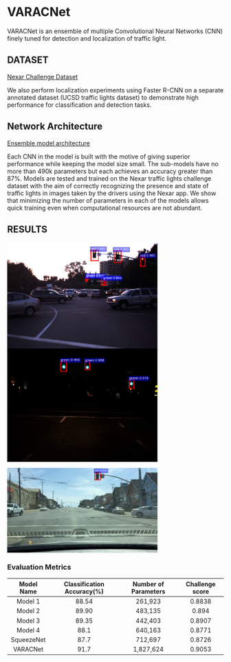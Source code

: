 # VARACNet
VARACNet is an ensemble of multiple Convolutional Neural Networks (CNN) finely tuned for detection and localization of traffic light. 

## DATASET
[Nexar Challenge Dataset](https://challenge.getnexar.com/challenge-1)

We also perform localization experiments using Faster R-CNN on a separate annotated dataset (UCSD traffic lights dataset) to demonstrate high performance for classification and detection tasks.

## Network Architecture
[Ensemble model architecture](https://raw.githubusercontent.com/Adityav2410/VARACNet/master/assets/images/model.png)

Each CNN in the model is built with the motive of giving superior performance while keeping the model size small. The sub-models have no more than 490k parameters but each achieves an accuracy greater than 87%. Models are tested and trained on the Nexar traffic lights challenge dataset with the aim of correctly recognizing the presence and state of traffic lights in images taken by the drivers using the Nexar app. We show that minimizing the number of parameters in each of the models allows quick training even when computational resources are not abundant.


## RESULTS

<img src="https://github.com/Adityav2410/VARACNet/blob/master/assets/images/dayTraffic1.png" width=350 align="middle" >                   <img src="https://github.com/Adityav2410/VARACNet/blob/master/assets/images/nightTraffic.png" width=350 align="middle" >



<img src="https://github.com/Adityav2410/VARACNet/blob/master/assets/images/dayTraffic2.png" width=350 align="middle" >





### Evaluation Metrics

|    Model Name | Classification Accuracy(%) | Number of Parameters |  Challenge score | 
|:-------------:|:--------------------------:|:--------------------:|:----------------:|
|   Model 1     |            88.54           |        261,923       |       0.8838     |
|   Model 2     |            89.90           |        483,135       |       0.894      |
|   Model 3     |            89.35           |        442,403       |       0.8907     |
|   Model 4     |            88.1            |        640,163       |       0.8771     |
|   SqueezeNet  |            87.7            |        712,697       |       0.8726     |
|   VARACNet    |            91.7            |        1,827,624     |       0.9053     |
